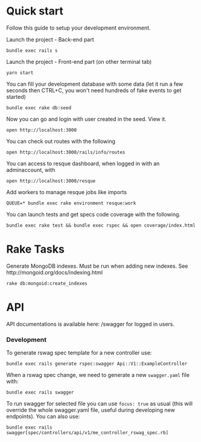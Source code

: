 <h1>Quick start</h1><p>Follow this guide to setup your development environment.</p><p>Launch the project - Back-end part</p><pre><code>bundle exec rails s</code></pre><p>Launch the project - Front-end part (on other terminal tab)</p><pre><code>yarn start</code></pre><p>You can fill your development database with some data (let it run a few seconds then CTRL+C, you won't need hundreds of fake events to get started)</p><pre><code>bundle exec rake db:seed</code></pre><p>Now you can go and login with user created in the seed. View it.</p><pre><code>open http://localhost:3000</code></pre><p>You can check out routes with the following</p><pre><code>open http://localhost:3000/rails/info/routes</code></pre><p>You can access to resque dashboard, when logged in with an adminaccount, with</p><pre><code>open http://localhost:3000/resque</code></pre><p>Add workers to manage resque jobs like imports</p><pre><code>QUEUE=* bundle exec rake environment resque:work</code></pre><p>You can launch tests and get specs code coverage with the following.</p><pre><code>bundle exec rake test &amp;&amp; bundle exec rspec &amp;&amp; open coverage/index.html</code></pre><h1>Rake Tasks</h1><p>Generate MongoDB indexes. Must be run when adding new indexes. See http://mongoid.org/docs/indexing.html</p><pre><code>rake db:mongoid:create_indexes</code></pre><h1>API</h1><p>API documentations is available here: /swagger for logged in users.</p><h3>Development</h3><p>To generate rswag spec template for a new controller use:</p><pre><code>bundle exec rails generate rspec:swagger Api::V1::ExampleController</code></pre><p>When a rswag spec change, we need to generate a new <code>swagger.yaml</code> file with:</p><pre><code>bundle exec rails swagger</code></pre><p>To run swagger for selected file you can use <code>focus: true</code> as usual (this will override the whole swagger.yaml file, useful during developing new endpoints). You can also use:</p><pre><code>bundle exec rails swagger[spec/controllers/api/v1/me_controller_rswag_spec.rb]</code></pre>